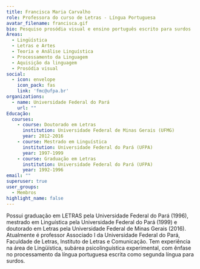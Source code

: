 ```yaml
---
title: Francisca Maria Carvalho
role: Professora do curso de Letras - Língua Portuguesa
avatar_filename: francisca.gif
bio: Pesquiso prosódia visual e ensino português escrito para surdos
Áreas:
  - Lingüística
  - Letras e Artes
  - Teoria e Análise Linguística
  - Processamento da Linguagem
  - Aquisição da linguagem
  - Prosódia visual
social:
  - icon: envelope
    icon_pack: fas
    link: 'fmc@ufpa.br'
organizations:
  - name: Universidade Federal do Pará
    url: ""
Educação:
  courses:
    - course: Doutorado em Letras
      institution: Universidade Federal de Minas Gerais (UFMG)
      year: 2012-2016
    - course: Mestrado em Linguística
      institution: Universidade Federal do Pará (UFPA)
      year: 1997-1999
    - course: Graduação em Letras
      institution: Universidade Federal do Pará (UFPA)
      year: 1992-1996
email: ""
superuser: true
user_groups:
  - Membros
highlight_name: false
---
```


Possui graduação em LETRAS pela Universidade Federal do Pará (1996), mestrado em Linguística pela Universidade Federal do Pará (1999) e doutorado em Letras pela Universidade Federal de Minas Gerais (2016). Atualmente é professor Associado I da Universidade Federal do Pará, Faculdade de Letras, Instituto de Letras e Comunicação. Tem experiência na área de Lingüística, subárea psicolinguística experimental, com ênfase no processamento da língua portuguesa escrita como segunda língua para surdos.

